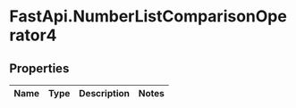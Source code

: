 # FastApi.NumberListComparisonOperator4

## Properties
Name | Type | Description | Notes
------------ | ------------- | ------------- | -------------
